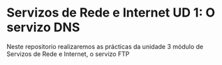 # Servizos de Rede e Internet UD 1: O servizo DNS
Neste repositorio realizaremos as prácticas da unidade 3 módulo de Servizos de Rede e Internet, o servizo FTP